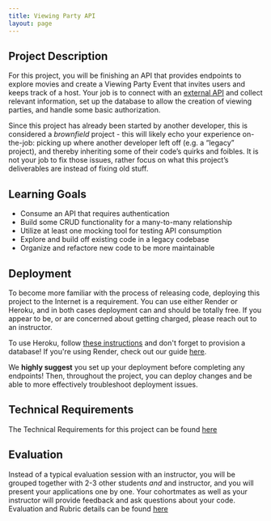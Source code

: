```yaml
---
title: Viewing Party API
layout: page
---
```


## Project Description

For this project, you will be finishing an API that provides endpoints to explore movies and create a Viewing Party Event that invites users and keeps track of a host. Your job is to connect with an [external API](https://developers.themoviedb.org/3/getting-started/introduction) and collect relevant information, set up the database to allow the creation of viewing parties, and handle some basic authorization.

Since this project has already been started by another developer, this is considered a *brownfield* project - this will likely echo your experience on-the-job: picking up where another developer left off (e.g. a “legacy” project), and thereby inheriting some of their code’s quirks and foibles. It is not your job to fix those issues, rather focus on what this project’s deliverables are instead of fixing old stuff.


## Learning Goals

* Consume an API that requires authentication
* Build some CRUD functionality for a many-to-many relationship
* Utilize at least one mocking tool for testing API consumption
* Explore and build off existing code in a legacy codebase
* Organize and refactore new code to be more maintainable

## Deployment

To become more familiar with the process of releasing code, deploying this project to the Internet is a requirement. You can use either Render or Heroku, and in both cases deployment can and should be totally free. If you appear to be, or are concerned about getting charged, please reach out to an instructor. 

To use Heroku, follow [these instructions](https://devcenter.heroku.com/articles/getting-started-with-rails7) and don't forget to provision a database! If you're using Render, check out our guide [here](../../lessons/deployment_guide).

We **highly suggest** you set up your deployment before completing any endpoints! Then, throughout the project, you can deploy changes and be able to more effectively troubleshoot deployment issues. 

## Technical Requirements

The Technical Requirements for this project can be found [here](./requirements)

## Evaluation

Instead of a typical evaluation session with an instructor, you will be grouped together with 2-3 other students *and* and instructor, and you will present your applications one by one. Your cohortmates as well as your instructor will provide feedback and ask questions about your code. Evaluation and Rubric details can be found [here](./evaluation)
